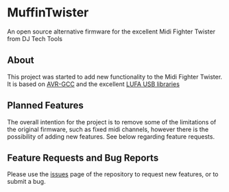 # MuffinTwister
An open source alternative firmware for the excellent Midi Fighter Twister from DJ Tech Tools

## About
This project was started to add new functionality to the Midi Fighter Twister.
It is based on [AVR-GCC](https://gcc.gnu.org/wiki/avr-gcc) and the excellent [LUFA USB libraries](http://www.fourwalledcubicle.com/LUFA.php)

## Planned Features
The overall intention for the project is to remove some of the limitations of the original firmware, such as fixed midi channels, however there is the possibility of adding new features.
See below regarding feature requests.

## Feature Requests and Bug Reports
Please use the [issues](https://github.com/bxzn/MuffinTwister/issues) page of the repository to request new features, or to submit a bug.
